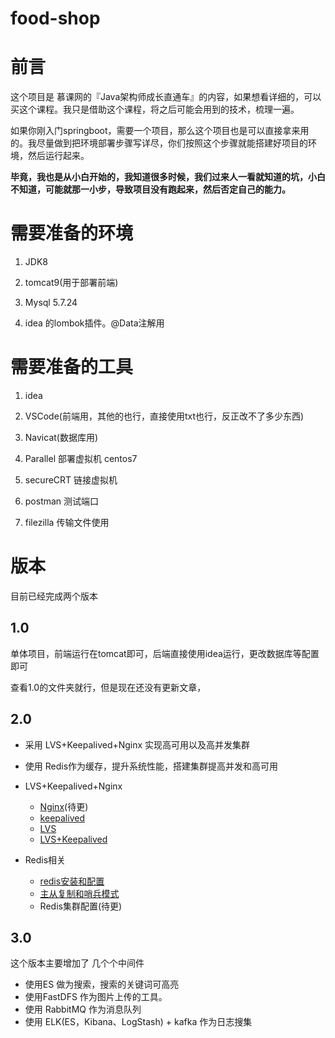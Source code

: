 # food-shop

# 前言

这个项目是 慕课网的『Java架构师成长直通车』的内容，如果想看详细的，可以买这个课程。我只是借助这个课程，将之后可能会用到的技术，梳理一遍。

如果你刚入门springboot，需要一个项目，那么这个项目也是可以直接拿来用的。我尽量做到把环境部署步骤写详尽，你们按照这个步骤就能搭建好项目的环境，然后运行起来。

**毕竟，我也是从小白开始的，我知道很多时候，我们过来人一看就知道的坑，小白不知道，可能就那一小步，导致项目没有跑起来，然后否定自己的能力。**

# 需要准备的环境

1. JDK8

2. tomcat9(用于部署前端)

3. Mysql 5.7.24

4. idea 的lombok插件。@Data注解用

   

# 需要准备的工具

1. idea

2. VSCode(前端用，其他的也行，直接使用txt也行，反正改不了多少东西)

3. Navicat(数据库用)

4. Parallel 部署虚拟机 centos7

5. secureCRT 链接虚拟机

6. postman 测试端口

7. filezilla 传输文件使用

    

# 版本

目前已经完成两个版本

## 1.0

单体项目，前端运行在tomcat即可，后端直接使用idea运行，更改数据库等配置即可

查看1.0的文件夹就行，但是现在还没有更新文章，

## 2.0

- 采用 LVS+Keepalived+Nginx 实现高可用以及高并发集群
- 使用 Redis作为缓存，提升系统性能，搭建集群提高并发和高可用

- LVS+Keepalived+Nginx
  - [Nginx](https://github.com/leosanqing/food-shop/tree/master/2.0/blog/nginx%E5%AE%89%E8%A3%85)(待更)
  - [keepalived](https://github.com/leosanqing/food-shop/tree/master/2.0/blog/keepalived)
  - [LVS](https://github.com/leosanqing/food-shop/tree/master/2.0/blog/lvs)
  - [LVS+Keepalived](https://github.com/leosanqing/food-shop/tree/master/2.0/blog/lvs%2Bkeepalived)
- Redis相关
  - [redis安装和配置](https://github.com/leosanqing/food-shop/tree/master/2.0/blog/redis)
  - [主从复制和哨兵模式](https://github.com/leosanqing/food-shop/tree/master/2.0/blog/redis/%E9%85%8D%E7%BD%AE%E4%B8%BB%E4%BB%8E%E5%A4%8D%E5%88%B6)
  - Redis集群配置(待更)

## 3.0

这个版本主要增加了 几个个中间件

- 使用ES 做为搜索，搜索的关键词可高亮
- 使用FastDFS 作为图片上传的工具。
- 使用 RabbitMQ 作为消息队列
- 使用 ELK(ES，Kibana、LogStash) + kafka 作为日志搜集

